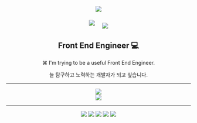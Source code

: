 <div align="center">
<a href="https://hits.seeyoufarm.com"><img src="https://hits.seeyoufarm.com/api/count/incr/badge.svg?url=https%3A%2F%2Fgithub.com%2FSeojoonH&count_bg=%23FF90F2&title_bg=%231687FF&icon=&icon_color=%23E7E7E7&title=Welcome!&edge_flat=false"/></a> 

<a href="https://velog.io/@seojoon" target="_blank"><img src="https://img.shields.io/badge/Velog-20C997?style=flat-square&logo=Velog&logoColor=white" style="margin:8px 8px 8px 8px;"/></a>  <a href="mailto:iamaloneinseoul@gmail.com" target="_blank"><img src="https://img.shields.io/badge/iamaloneinseoul@gmail.com-EA4335?style=flat-square&logo=Gmail&logoColor=white&link=mailto:iamaloneinseoul@gmail.com" style="margin-left:8px; margin-right:8px;"/></a>
</div>

<div align="center">
  <h2>Front End Engineer 💻 </h2>
  <p>⌘ I'm trying to be a useful Front End Engineer.</p>
  <p>늘 탐구하고 노력하는 개발자가 되고 싶습니다.</p>
</div>

---

<div align="center">
<img src="https://github-readme-stats.vercel.app/api/top-langs/?username=SeojoonH&layout=compact"></br>
<img src="https://github-readme-stats.vercel.app/api?username=SeojoonH&show_icons=true">
</div>

---
<div align="center">
<img src="https://img.shields.io/badge/html5-E34F26?style=for-the-badge&logo=html5&logoColor=white"> <img src="https://img.shields.io/badge/css-3AFF3A?style=for-the-badge&logo=css3&logoColor=white"> <img src="https://img.shields.io/badge/javascript-F7DF1E?style=for-the-badge&logo=javascript&logoColor=black"> <img src="https://img.shields.io/badge/python-3776AB?style=for-the-badge&logo=python&logoColor=white"> <img src="https://img.shields.io/badge/react-96FFFF?style=for-the-badge&logo=react&logoColor=black">
</div>
